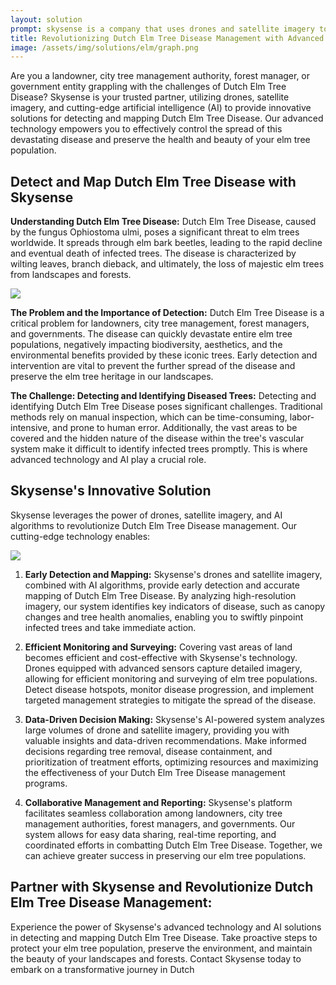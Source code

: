 ```yaml
---
layout: solution
prompt: skysense is a company that uses drones and satellite imagery together with ai to detect and map dutch elm tree disease. target customer is land owners, city tree management, forest management and governments that want to control dutch elm tree disease. write a landing page for this. make sure to include summarize what dutch elm tree disease is, why it's a problem, why it's important to detect and identify diseased trees, and why this is a difficult problem to solve without ai.
title: Revolutionizing Dutch Elm Tree Disease Management with Advanced Technology and AI
image: /assets/img/solutions/elm/graph.png
---
```


Are you a landowner, city tree management authority, forest manager, or government entity grappling with the challenges of Dutch Elm Tree Disease? Skysense is your trusted partner, utilizing drones, satellite imagery, and cutting-edge artificial intelligence (AI) to provide innovative solutions for detecting and mapping Dutch Elm Tree Disease. Our advanced technology empowers you to effectively control the spread of this devastating disease and preserve the health and beauty of your elm tree population.

## Detect and Map Dutch Elm Tree Disease with Skysense

**Understanding Dutch Elm Tree Disease:**
Dutch Elm Tree Disease, caused by the fungus Ophiostoma ulmi, poses a significant threat to elm trees worldwide. It spreads through elm bark beetles, leading to the rapid decline and eventual death of infected trees. The disease is characterized by wilting leaves, branch dieback, and ultimately, the loss of majestic elm trees from landscapes and forests.

<img src="/assets/img/solutions/elm/side-by-side.png" />

**The Problem and the Importance of Detection:**
Dutch Elm Tree Disease is a critical problem for landowners, city tree management, forest managers, and governments. The disease can quickly devastate entire elm tree populations, negatively impacting biodiversity, aesthetics, and the environmental benefits provided by these iconic trees. Early detection and intervention are vital to prevent the further spread of the disease and preserve the elm tree heritage in our landscapes.

**The Challenge: Detecting and Identifying Diseased Trees:**
Detecting and identifying Dutch Elm Tree Disease poses significant challenges. Traditional methods rely on manual inspection, which can be time-consuming, labor-intensive, and prone to human error. Additionally, the vast areas to be covered and the hidden nature of the disease within the tree's vascular system make it difficult to identify infected trees promptly. This is where advanced technology and AI play a crucial role.

## Skysense's Innovative Solution

Skysense leverages the power of drones, satellite imagery, and AI algorithms to revolutionize Dutch Elm Tree Disease management. Our cutting-edge technology enables:

<img src="/assets/img/solutions/elm/map.png" />

1. **Early Detection and Mapping:** Skysense's drones and satellite imagery, combined with AI algorithms, provide early detection and accurate mapping of Dutch Elm Tree Disease. By analyzing high-resolution imagery, our system identifies key indicators of disease, such as canopy changes and tree health anomalies, enabling you to swiftly pinpoint infected trees and take immediate action.

2. **Efficient Monitoring and Surveying:** Covering vast areas of land becomes efficient and cost-effective with Skysense's technology. Drones equipped with advanced sensors capture detailed imagery, allowing for efficient monitoring and surveying of elm tree populations. Detect disease hotspots, monitor disease progression, and implement targeted management strategies to mitigate the spread of the disease.

3. **Data-Driven Decision Making:** Skysense's AI-powered system analyzes large volumes of drone and satellite imagery, providing you with valuable insights and data-driven recommendations. Make informed decisions regarding tree removal, disease containment, and prioritization of treatment efforts, optimizing resources and maximizing the effectiveness of your Dutch Elm Tree Disease management programs.

4. **Collaborative Management and Reporting:** Skysense's platform facilitates seamless collaboration among landowners, city tree management authorities, forest managers, and governments. Our system allows for easy data sharing, real-time reporting, and coordinated efforts in combatting Dutch Elm Tree Disease. Together, we can achieve greater success in preserving our elm tree populations.

## Partner with Skysense and Revolutionize Dutch Elm Tree Disease Management:

Experience the power of Skysense's advanced technology and AI solutions in detecting and mapping Dutch Elm Tree Disease. Take proactive steps to protect your elm tree population, preserve the environment, and maintain the beauty of your landscapes and forests. Contact Skysense today to embark on a transformative journey in Dutch